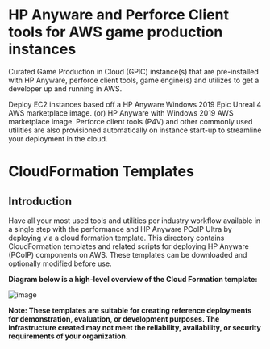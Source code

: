 # HP Anyware and Perforce Client tools for AWS game production instances
Curated Game Production in Cloud (GPIC) instance(s) that are pre-installed with HP Anyware, perforce client tools, game engine(s) and utilizes to get a developer up and running in AWS.

Deploy EC2 instances based off a HP Anyware Windows 2019 Epic Unreal 4 AWS marketplace image. (or) HP Anyware with Windows 2019 AWS marketplace image. Perforce client tools (P4V) and other commonly used utilities are also provisioned automatically on instance start-up to streamline your deployment in the cloud.

# CloudFormation Templates
## Introduction
Have all your most used tools and utilities per industry workflow available in a single step with the performance and HP Anyware PCoIP Ultra by deploying via a cloud formation template. 
This directory contains CloudFormation templates and related scripts for deploying HP Anyware (PCoIP) components on AWS. These templates can be downloaded and optionally modified before use.

**Diagram below is a high-level overview of the Cloud Formation template:**

 ![image](https://github.com/ChadSmithTeradici/PCoIP-Power-Tools-via-CFT/blob/main/GPIC-CFT-Parts.png?raw=true)


__Note: These templates are suitable for creating reference deployments for demonstration, evaluation, or development purposes. The infrastructure created may not meet the reliability, availability, or security requirements of your organization.__
